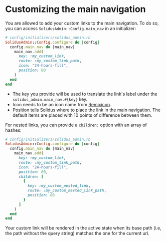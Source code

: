 # Customizing the main navigation

You are allowed to add your custom links to the main navigation. To do so, you can access `SolidusAdmin::Config.main_nav` in an initializer:

```ruby
# config/initializers/solidus_admin.rb
SolidusAdmin::Config.configure do |config|
  config.main_nav do |main_nav|
    main_nav.add(
      key: :my_custom_link,
      route: :my_custom_link_path,
      icon: "24-hours-fill",
      position: 80
    )
  end
end
```

- The key you provide will be used to translate the link's label under the
`solidus_admin.main_nav.#{key}` key. 
- Icon needs to be an icon name from [Remixicon](https://remixicon.com/).
- Position tells Solidus where to place the link in the main navigation. The
 default items are placed with 10 points of difference between them.

For nested links, you can provide a `children:` option with an array of hashes:

```ruby
# config/initializers/solidus_admin.rb
SolidusAdmin::Config.configure do |config|
  config.main_nav do |main_nav|
    main_nav.add(
      key: :my_custom_link,
      route: :my_custom_link_path,
      icon: "24-hours-fill",
      position: 80,
      children: [
        {
          key: :my_custom_nested_link,
          route: :my_custom_nested_link_path,
          position: 80
        }
      ]
    )
  end
end
```

Your custom link will be rendered in the active state when its base path (i.e, the path without the query string) matches the one for the current url.
